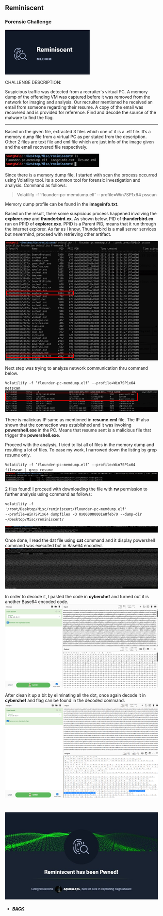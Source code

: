 ## **Reminiscent**
### Forensic Challenge

![c.png](https://raw.githubusercontent.com/Ap0k4L1p5/Ap0k4L1p5.github.io/master/content/pages/folder/walkthrough/reminiscent/c.png)

CHALLENGE DESCRIPTION:

Suspicious traffic was detected from a recruiter's virtual PC. A memory dump of the offending VM was captured before it was removed from the network for imaging and analysis. Our recruiter mentioned he received an email from someone regarding their resume. A copy of the email was recovered and is provided for reference. Find and decode the source of the malware to find the flag.

---

Based on the given file, extracted 3 files which one of it is a .elf file. It’s a memory dump file from a virtual PC as per stated from the description. Other 2 files are text file and eml file which are just info of the image given and the email recovered file respectively.

![s1.png](https://raw.githubusercontent.com/Ap0k4L1p5/Ap0k4L1p5.github.io/master/content/pages/folder/walkthrough/reminiscent/s1.png) 

Since there is a memory dump file, I started with scan the process occurred using Volatility tool. Its a common tool for forensic investigation and analysis. Command as follows:

> Volatilify -f ‘flounder-pc-memdump.elf’ --profile=Win7SP1x64 psscan

Memory dump profile can be found in the **imageinfo.txt**.

Based on the result, there some suspicious process happened involving the **explorer.exe** and **thunderbird.ex**. As shown below, PID of **thunderbird.ex** run on PPID of **explorer.exe**. PPID is a Parent PID, means that it run through the internet explorer. As far as I know, Thunderbird is a mail server services but nevermind, proceed with retrieving other artifact.

![s2.png](https://raw.githubusercontent.com/Ap0k4L1p5/Ap0k4L1p5.github.io/master/content/pages/folder/walkthrough/reminiscent/s2.png)

Next step was trying to analyze network communication thru command below.

<code>Volatilify -f ‘flounder-pc-memdump.elf’ --profile=Win7SP1x64 netscan</code>
![s3.png](https://raw.githubusercontent.com/Ap0k4L1p5/Ap0k4L1p5.github.io/master/content/pages/folder/walkthrough/reminiscent/s3.png)

There is malicious IP same as mentioned in **resume.eml** file. The IP also shown that the connection was established and it was invoking **powershell.exe** in the PC. Means that resume sent is a malicious file that trigger the **powershell.exe**.

Proceed with the analysis, I tried to list all of files in the memory dump and resulting a lot of files. To ease my work, I narrowed down the listing by grep resume only.

<code>Volatilify -f ‘flounder-pc-memdump.elf’ --profile=Win7SP1x64 filescan | grep resume</code>
![s4.png](https://raw.githubusercontent.com/Ap0k4L1p5/Ap0k4L1p5.github.io/master/content/pages/folder/walkthrough/reminiscent/s4.png)

2 files found! I proceed with downloading the file with **rw** permission to further analysis using command as follows:

<code>volatility -f '/root/Desktop/Misc/reminiscent/flounder-pc-memdump.elf' --profile=Win7SP1x64 dumpfiles -Q 0x000000001e8feb70 --dump-dir ~/Desktop/Misc/reminiscent/</code>

![s5.png](https://raw.githubusercontent.com/Ap0k4L1p5/Ap0k4L1p5.github.io/master/content/pages/folder/walkthrough/reminiscent/s5.png)

Once done, I read the dat file using **cat** command and it display powershell command was executed but in Base64 encoded.
![s6.png](https://raw.githubusercontent.com/Ap0k4L1p5/Ap0k4L1p5.github.io/master/content/pages/folder/walkthrough/reminiscent/s6.png)

In order to decode it, I pasted the code in **cyberchef** and turned out it is another Base64 encoded code.
![s7.png](https://raw.githubusercontent.com/Ap0k4L1p5/Ap0k4L1p5.github.io/master/content/pages/folder/walkthrough/reminiscent/s7.png)

After clean it up a bit by eliminating all the dot, once again decode it in **cyberchef** and flag can be found in the decoded command.
![s9.png](https://raw.githubusercontent.com/Ap0k4L1p5/Ap0k4L1p5.github.io/master/content/pages/folder/walkthrough/reminiscent/s8.png)

<br>

![e.jpg](https://raw.githubusercontent.com/Ap0k4L1p5/Ap0k4L1p5.github.io/master/content/pages/folder/walkthrough/reminiscent/e.jpg)

*  ##### [BACK](/content/pages/writeup.html "Back to Homepage")
 
